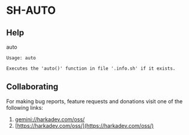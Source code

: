 # SH-AUTO

## Help

auto

    Usage: auto
    
    Executes the 'auto()' function in file '.info.sh' if it exists.

## Collaborating

For making bug reports, feature requests and donations visit
one of the following links:

1. [gemini://harkadev.com/oss/](gemini://harkadev.com/oss/)
2. [https://harkadev.com/oss/](https://harkadev.com/oss/)

